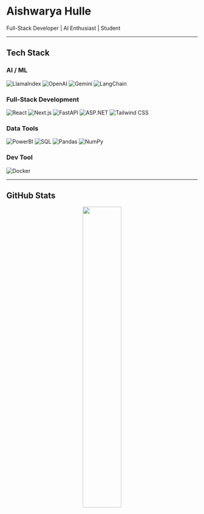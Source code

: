 #  Aishwarya Hulle  
 Full-Stack Developer | AI Enthusiast |  Student

---

##  Tech Stack

### AI / ML
![LlamaIndex](https://img.shields.io/badge/-LlamaIndex-FF6F00?logo=python&logoColor=white)
![OpenAI](https://img.shields.io/badge/-OpenAI-412991?logo=openai)
![Gemini](https://img.shields.io/badge/-Gemini-4285F4?logo=google)
![LangChain](https://img.shields.io/badge/-LangChain-3F3F3F?logo=python&logoColor=white)

### Full-Stack Development
![React](https://img.shields.io/badge/-React-61DAFB?logo=react&logoColor=black)
![Next.js](https://img.shields.io/badge/-Next.js-000000?logo=next.js)
![FastAPI](https://img.shields.io/badge/-FastAPI-009688?logo=fastapi)
![ASP.NET](https://img.shields.io/badge/-ASP.NET-512BD4?logo=.net)
![Tailwind CSS](https://img.shields.io/badge/-Tailwind%20CSS-38B2AC?logo=tailwind-css&logoColor=white)

### Data Tools
![PowerBI](https://img.shields.io/badge/-PowerBI-F2C811?logo=powerbi)
![SQL](https://img.shields.io/badge/-SQL-4479A1?logo=postgresql)
![Pandas](https://img.shields.io/badge/-Pandas-150458?logo=pandas)
![NumPy](https://img.shields.io/badge/-NumPy-013243?logo=numpy)

### Dev Tool
![Docker](https://img.shields.io/badge/-Docker-2496ED?logo=docker)

---
##  GitHub Stats

<p align="center">
  <img src="https://github-readme-stats.vercel.app/api/top-langs/?username=aishulle&layout=compact&theme=radical" width="45%"/>
</p>

